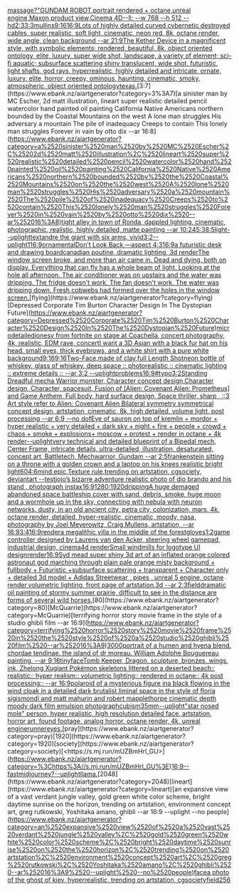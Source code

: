 [massage?"](https://www.ebank.nz/aiartgenerator?category=massage%3F%22)[GUNDAM ROBOT,portrait,rendered + octane,unreal engine,Maxon,product view,Cinema 4D--ll: --w 768 --h 512 --hd](https://www.ebank.nz/aiartgenerator?category=GUNDAM%2520ROBOT%2Cportrait%2Crendered%2520%2B%2520octane%2Cunreal%2520engine%2CMaxon%2Cproduct%2520view%2CCinema%25204D--ll%3A%2520--w%2520768%2520--h%2520512%2520--hd)[2:3](https://www.ebank.nz/aiartgenerator?category=2%3A3)[3:3](https://www.ebank.nz/aiartgenerator?category=3%3A3)[mullins](https://www.ebank.nz/aiartgenerator?category=mullins)[9:16](https://www.ebank.nz/aiartgenerator?category=9%3A16)[16:9](https://www.ebank.nz/aiartgenerator?category=16%3A9)[Lots of highly detailed curved cybernetic destroyed cables, super realistic, soft light, cinematic, neon red, 8k, octane render, wide angle, clean background --ar 21:9](https://www.ebank.nz/aiartgenerator?category=Lots%2520of%2520highly%2520detailed%2520curved%2520cybernetic%2520destroyed%2520cables%2C%2520super%2520realistic%2C%2520soft%2520light%2C%2520cinematic%2C%2520neon%2520red%2C%25208k%2C%2520octane%2520render%2C%2520wide%2520angle%2C%2520clean%2520background%2520--ar%252021%3A9)[The Kether Device in a magnificent style, with symbolic elements; rendered, beautiful, 8k, object oriented ontology, elite, luxury, super wide shot, landscape, a variety of element;  sci-fi aquatic; subsurface scattering shiny translucent, wide shot, futuristic, light shafts, god rays, hyperrealistic, highly detailed and intricate, ornate, luxury, elite, horror, creepy, ominous, haunting, cinematic, smoky, atmospheric, object oriented ontology](https://www.ebank.nz/aiartgenerator?category=The%2520Kether%2520Device%2520in%2520a%2520magnificent%2520style%2C%2520with%2520symbolic%2520elements%3B%2520rendered%2C%2520beautiful%2C%25208k%2C%2520object%2520oriented%2520ontology%2C%2520elite%2C%2520luxury%2C%2520super%2520wide%2520shot%2C%2520landscape%2C%2520a%2520variety%2520of%2520element%3B%2520%2520sci-fi%2520aquatic%3B%2520subsurface%2520scattering%2520shiny%2520translucent%2C%2520wide%2520shot%2C%2520futuristic%2C%2520light%2520shafts%2C%2520god%2520rays%2C%2520hyperrealistic%2C%2520highly%2520detailed%2520and%2520intricate%2C%2520ornate%2C%2520luxury%2C%2520elite%2C%2520horror%2C%2520creepy%2C%2520ominous%2C%2520haunting%2C%2520cinematic%2C%2520smoky%2C%2520atmospheric%2C%2520object%2520oriented%2520ontology)[texas.](https://www.ebank.nz/aiartgenerator?category=texas.)[3:7](https://www.ebank.nz/aiartgenerator?category=3%3A7)[a sinister man by MC Escher, 2d matt illustration, lineart super realistic detailed pencil watercolor hand painted oil painting California Native Americans northern bounded by the Coastal Mountains on the west A lone man struggles His adversary a mountain The pile of inadequacy Creeps to contain This lonely man struggles Forever in vain by otto dix --ar 16:8](https://www.ebank.nz/aiartgenerator?category=a%2520sinister%2520man%2520by%2520MC%2520Escher%2C%25202d%2520matt%2520illustration%2C%2520lineart%2520super%2520realistic%2520detailed%2520pencil%2520watercolor%2520hand%2520painted%2520oil%2520painting%2520California%2520Native%2520Americans%2520northern%2520bounded%2520by%2520the%2520Coastal%2520Mountains%2520on%2520the%2520west%2520A%2520lone%2520man%2520struggles%2520His%2520adversary%2520a%2520mountain%2520The%2520pile%2520of%2520inadequacy%2520Creeps%2520to%2520contain%2520This%2520lonely%2520man%2520struggles%2520Forever%2520in%2520vain%2520by%2520otto%2520dix%2520--ar%252016%3A8)[tight alley in town of Ronda, dappled lighting, cinematic, photographic, realistic, highly detailed, matte painting --ar 10:24](https://www.ebank.nz/aiartgenerator?category=tight%2520alley%2520in%2520town%2520of%2520Ronda%2C%2520dappled%2520lighting%2C%2520cinematic%2C%2520photographic%2C%2520realistic%2C%2520highly%2520detailed%2C%2520matte%2520painting%2520--ar%252010%3A24)[5:3](https://www.ebank.nz/aiartgenerator?category=5%3A3)[8:5](https://www.ebank.nz/aiartgenerator?category=8%3A5)[light](https://www.ebank.nz/aiartgenerator?category=light)[--uplight](https://www.ebank.nz/aiartgenerator?category=--uplight)[text](https://www.ebank.nz/aiartgenerator?category=text)[andre the giant with six arms, vivid](https://www.ebank.nz/aiartgenerator?category=andre%2520the%2520giant%2520with%2520six%2520arms%2C%2520vivid)[3:2](https://www.ebank.nz/aiartgenerator?category=3%3A2)[--uplight](https://www.ebank.nz/aiartgenerator?category=--uplight)[1](https://www.ebank.nz/aiartgenerator?category=1)[16:9](https://www.ebank.nz/aiartgenerator?category=16%3A9)[ornamental](https://www.ebank.nz/aiartgenerator?category=ornamental)[Don’t Look Back —aspect 4:3](https://www.ebank.nz/aiartgenerator?category=Don%E2%80%99t%2520Look%2520Back%2520%E2%80%94aspect%25204%3A3)[16:9](https://www.ebank.nz/aiartgenerator?category=16%3A9)[a futuristic desk and drawing board](https://www.ebank.nz/aiartgenerator?category=a%2520futuristic%2520desk%2520and%2520drawing%2520board)[canadian poutine, dramatic lighting, 3d render](https://www.ebank.nz/aiartgenerator?category=canadian%2520poutine%2C%2520dramatic%2520lighting%2C%25203d%2520render)[The window screen broke, and more than air came in.  Dead and dying, both on display. Everything that can fly has a whole beam of light.  Looking at the hole all afternoon.  The air conditioner was on upstairs and the water was dripping.  The fridge doesn't work. The fan doesn't work.  The water was dripping down.  Fresh cobwebs had formed over the holes in the window screen.](https://www.ebank.nz/aiartgenerator?category=The%2520window%2520screen%2520broke%2C%2520and%2520more%2520than%2520air%2520came%2520in.%2520%2520Dead%2520and%2520dying%2C%2520both%2520on%2520display.%2520Everything%2520that%2520can%2520fly%2520has%2520a%2520whole%2520beam%2520of%2520light.%2520%2520Looking%2520at%2520the%2520hole%2520all%2520afternoon.%2520%2520The%2520air%2520conditioner%2520was%2520on%2520upstairs%2520and%2520the%2520water%2520was%2520dripping.%2520%2520The%2520fridge%2520doesn%27t%2520work.%2520The%2520fan%2520doesn%27t%2520work.%2520%2520The%2520water%2520was%2520dripping%2520down.%2520%2520Fresh%2520cobwebs%2520had%2520formed%2520over%2520the%2520holes%2520in%2520the%2520window%2520screen.)[flying](https://www.ebank.nz/aiartgenerator?category=flying)[Depressed Corporate Tim Burton Character Design In The Dystopian Future](https://www.ebank.nz/aiartgenerator?category=Depressed%2520Corporate%2520Tim%2520Burton%2520Character%2520Design%2520In%2520The%2520Dystopian%2520Future)[microdetailed](https://www.ebank.nz/aiartgenerator?category=microdetailed)[jonesy from fortnite on stage at Coachella, concert photography, 4k, realistic, EDM rave, concert](https://www.ebank.nz/aiartgenerator?category=jonesy%2520from%2520fortnite%2520on%2520stage%2520at%2520Coachella%2C%2520concert%2520photography%2C%25204k%2C%2520realistic%2C%2520EDM%2520rave%2C%2520concert)[I want a 3D Asian with a black fur hat on his head, small eyes, thick eyebrows, and a white shirt with a pure white background](https://www.ebank.nz/aiartgenerator?category=I%2520want%2520a%25203D%2520Asian%2520with%2520a%2520black%2520fur%2520hat%2520on%2520his%2520head%2C%2520small%2520eyes%2C%2520thick%2520eyebrows%2C%2520and%2520a%2520white%2520shirt%2520with%2520a%2520pure%2520white%2520background)[9:16](https://www.ebank.nz/aiartgenerator?category=9%3A16)[9:16](https://www.ebank.nz/aiartgenerator?category=9%3A16)[Two-Face,made of clay,full Length Shot](https://www.ebank.nz/aiartgenerator?category=Two-Face%2Cmade%2520of%2520clay%2Cfull%2520Length%2520Shot)[neon bottle of whiskey, glass of whiskey, deep space :: photorealistic :: cinematic lighting :: extreme details :: --ar 3:2 --uplight](https://www.ebank.nz/aiartgenerator?category=neon%2520bottle%2520of%2520whiskey%2C%2520glass%2520of%2520whiskey%2C%2520deep%2520space%2520%3A%3A%2520photorealistic%2520%3A%3A%2520cinematic%2520lighting%2520%3A%3A%2520extreme%2520details%2520%3A%3A%2520--ar%25203%3A2%2520--uplight)[problems](https://www.ebank.nz/aiartgenerator?category=problems)[16:9](https://www.ebank.nz/aiartgenerator?category=16%3A9)[#typo](https://www.ebank.nz/aiartgenerator?category=%23typo)[3:2](https://www.ebank.nz/aiartgenerator?category=3%3A2)[Standing Dreadful mecha Warrior monster, Character concept design,Character design,  Character, spacesuit, Fusion of [Alien: Covenant Alien: Prometheus] and Game Anthem,  Full body,  hard surface design, Space thriller, sharp , ::3  Art style refer to Alien: Covenant Alien   Bilateral symmetry       symmetrical   concept design,  artstation, cinematic,  8k, high detailed,  volume light,  post processing    --ar 6:9   --no dof](https://www.ebank.nz/aiartgenerator?category=Standing%2520Dreadful%2520mecha%2520Warrior%2520monster%2C%2520Character%2520concept%2520design%2CCharacter%2520design%2C%2520%2520Character%2C%2520spacesuit%2C%2520Fusion%2520of%2520%5BAlien%3A%2520Covenant%2520Alien%3A%2520Prometheus%5D%2520and%2520Game%2520Anthem%2C%2520%2520Full%2520body%2C%2520%2520hard%2520surface%2520design%2C%2520Space%2520thriller%2C%2520sharp%2520%2C%2520%3A%3A3%2520%2520Art%2520style%2520refer%2520to%2520Alien%3A%2520Covenant%2520Alien%2520%2520%2520Bilateral%2520symmetry%2520%2520%2520%2520%2520%2520%2520symmetrical%2520%2520%2520concept%2520design%2C%2520%2520artstation%2C%2520cinematic%2C%2520%25208k%2C%2520high%2520detailed%2C%2520%2520volume%2520light%2C%2520%2520post%2520processing%2520%2520%2520%2520--ar%25206%3A9%2520%2520%2520--no%2520dof)[Eye of sauron on top of kremlin + mordor +  hyper realistic + very detailed + dark sky + night + fire + people + crowd + chaos + smoke + explosions+ moscow + protest + render in octane + 4k render](https://www.ebank.nz/aiartgenerator?category=Eye%2520of%2520sauron%2520on%2520top%2520of%2520kremlin%2520%2B%2520mordor%2520%2B%2520%2520hyper%2520realistic%2520%2B%2520very%2520detailed%2520%2B%2520dark%2520sky%2520%2B%2520night%2520%2B%2520fire%2520%2B%2520people%2520%2B%2520crowd%2520%2B%2520chaos%2520%2B%2520smoke%2520%2B%2520explosions%2B%2520moscow%2520%2B%2520protest%2520%2B%2520render%2520in%2520octane%2520%2B%25204k%2520render)[--uplight](https://www.ebank.nz/aiartgenerator?category=--uplight)[very technical and detailed blueprint of a Bipedal mech, Center Frame, intricate details, ultra-detailed, illustration, desaturated, concept art, Battletech, Mechwarrior, Gundam  --ar 2:5](https://www.ebank.nz/aiartgenerator?category=very%2520technical%2520and%2520detailed%2520blueprint%2520of%2520a%2520Bipedal%2520mech%2C%2520Center%2520Frame%2C%2520intricate%2520details%2C%2520ultra-detailed%2C%2520illustration%2C%2520desaturated%2C%2520concept%2520art%2C%2520Battletech%2C%2520Mechwarrior%2C%2520Gundam%2520%2520--ar%25202%3A5)[frankenstein sitting on a throne with a golden crown and a laptop on his knees realistic bright light](https://www.ebank.nz/aiartgenerator?category=frankenstein%2520sitting%2520on%2520a%2520throne%2520with%2520a%2520golden%2520crown%2520and%2520a%2520laptop%2520on%2520his%2520knees%2520realistic%2520bright%2520light)[60](https://www.ebank.nz/aiartgenerator?category=60)[4:6](https://www.ebank.nz/aiartgenerator?category=4%3A6)[mind,epic,Texture rule,trending on artstation, cgsociety, deviantart --test](https://www.ebank.nz/aiartgenerator?category=mind%2Cepic%2CTexture%2520rule%2Ctrending%2520on%2520artstation%2C%2520cgsociety%2C%2520deviantart%2520--test)[jojo’s bizarre adventure realistic photo of dio brando and his stand , photograph instax](https://www.ebank.nz/aiartgenerator?category=jojo%E2%80%99s%2520bizarre%2520adventure%2520realistic%2520photo%2520of%2520dio%2520brando%2520and%2520his%2520stand%2520%2C%2520photograph%2520instax)[16:9](https://www.ebank.nz/aiartgenerator?category=16%3A9)[1280:1920](https://www.ebank.nz/aiartgenerator?category=1280%3A1920)[dripping](https://www.ebank.nz/aiartgenerator?category=dripping)[A huge demaged abandoned space battleship cover with sand, debris, smoke, huge moon and a wormhole up in the sky, connecting with nebula with neuron networks, dusty, in an old ancient city, petra city, colonization, mars, 4k, octane render, detailed, hyper-realistic, cinematic, moody, nasa, photography by Joel Meyerowitz, Craig Mullens, artstation, --ar 16:9](https://www.ebank.nz/aiartgenerator?category=A%2520huge%2520demaged%2520abandoned%2520space%2520battleship%2520cover%2520with%2520sand%2C%2520debris%2C%2520smoke%2C%2520huge%2520moon%2520and%2520a%2520wormhole%2520up%2520in%2520the%2520sky%2C%2520connecting%2520with%2520nebula%2520with%2520neuron%2520networks%2C%2520dusty%2C%2520in%2520an%2520old%2520ancient%2520city%2C%2520petra%2520city%2C%2520colonization%2C%2520mars%2C%25204k%2C%2520octane%2520render%2C%2520detailed%2C%2520hyper-realistic%2C%2520cinematic%2C%2520moody%2C%2520nasa%2C%2520photography%2520by%2520Joel%2520Meyerowitz%2C%2520Craig%2520Mullens%2C%2520artstation%2C%2520--ar%252016%3A9)[3:4](https://www.ebank.nz/aiartgenerator?category=3%3A4)[16:9](https://www.ebank.nz/aiartgenerator?category=16%3A9)[render](https://www.ebank.nz/aiartgenerator?category=render)[a megalithic villa in the middle of the forest](https://www.ebank.nz/aiartgenerator?category=a%2520megalithic%2520villa%2520in%2520the%2520middle%2520of%2520the%2520forest)[gloves](https://www.ebank.nz/aiartgenerator?category=gloves)[1:2](https://www.ebank.nz/aiartgenerator?category=1%3A2)[game controller designed by Laurens van den Acker, steering wheel gamepad, industrial design, cinema4d render](https://www.ebank.nz/aiartgenerator?category=game%2520controller%2520designed%2520by%2520Laurens%2520van%2520den%2520Acker%2C%2520steering%2520wheel%2520gamepad%2C%2520industrial%2520design%2C%2520cinema4d%2520render)[Small windmills for logotype UI design](https://www.ebank.nz/aiartgenerator?category=Small%2520windmills%2520for%2520logotype%2520UI%2520design)[render](https://www.ebank.nz/aiartgenerator?category=render)[16:9](https://www.ebank.nz/aiartgenerator?category=16%3A9)[Syd mead super shiny 3d art of an inflated orange colored astronaut god marching through plain pale orange misty background + fullbody + Futuristic +subsurface scattering + transparent + Character only + detailed 3d model + Adidas Streetwear , pipes , unreal 5 engine, octane render,volumetric lighting, front page of artstation,3d --ar 2:3](https://www.ebank.nz/aiartgenerator?category=Syd%2520mead%2520super%2520shiny%25203d%2520art%2520of%2520an%2520inflated%2520orange%2520colored%2520astronaut%2520god%2520marching%2520through%2520plain%2520pale%2520orange%2520misty%2520background%2520%2B%2520fullbody%2520%2B%2520Futuristic%2520%2Bsubsurface%2520scattering%2520%2B%2520transparent%2520%2B%2520Character%2520only%2520%2B%2520detailed%25203d%2520model%2520%2B%2520Adidas%2520Streetwear%2520%2C%2520pipes%2520%2C%2520unreal%25205%2520engine%2C%2520octane%2520render%2Cvolumetric%2520lighting%2C%2520front%2520page%2520of%2520artstation%2C3d%2520--ar%25202%3A3)[field](https://www.ebank.nz/aiartgenerator?category=field)[dramatic oil painting of stormy summer prairie, difficult to see in the distance are forms of several wild horses.](https://www.ebank.nz/aiartgenerator?category=dramatic%2520oil%2520painting%2520of%2520stormy%2520summer%2520prairie%2C%2520difficult%2520to%2520see%2520in%2520the%2520distance%2520are%2520forms%2520of%2520several%2520wild%2520horses.)[80](https://www.ebank.nz/aiartgenerator?category=80)[McQuarrie](https://www.ebank.nz/aiartgenerator?category=McQuarrie)[terrifying horror story movie frame in the style of a studio ghibli film --ar 16:9](https://www.ebank.nz/aiartgenerator?category=terrifying%2520horror%2520story%2520movie%2520frame%2520in%2520the%2520style%2520of%2520a%2520studio%2520ghibli%2520film%2520--ar%252016%3A9)[3000](https://www.ebank.nz/aiartgenerator?category=3000)[portrait of a humen and hyena blend. chordae tendinae. the island of dr moreau. William Adolphe Bouguereau painting. --ar 9:16](https://www.ebank.nz/aiartgenerator?category=portrait%2520of%2520a%2520humen%2520and%2520hyena%2520blend.%2520chordae%2520tendinae.%2520the%2520island%2520of%2520dr%2520moreau.%2520William%2520Adolphe%2520Bouguereau%2520painting.%2520--ar%25209%3A16)[tiny](https://www.ebank.nz/aiartgenerator?category=tiny)[face](https://www.ebank.nz/aiartgenerator?category=face)[Tomb Keeper, Dragon, sculpture, bronzes, wings, ink, Zhelong Xu](https://www.ebank.nz/aiartgenerator?category=Tomb%2520Keeper%2C%2520Dragon%2C%2520sculpture%2C%2520bronzes%2C%2520wings%2C%2520ink%2C%2520Zhelong%2520Xu)[giant Pokémon skeletons littered on a deserted beach:: realistic:: hyper realism:: volumetric lighting:: rendered in octane:: 4k post processing:: --ar 16:9](https://www.ebank.nz/aiartgenerator?category=giant%2520Pok%C3%A9mon%2520skeletons%2520littered%2520on%2520a%2520deserted%2520beach%3A%3A%2520realistic%3A%3A%2520hyper%2520realism%3A%3A%2520volumetric%2520lighting%3A%3A%2520rendered%2520in%2520octane%3A%3A%25204k%2520post%2520processing%3A%3A%2520--ar%252016%3A9)[polaroid of a mysterious figure ina black flowing in the wind cloak in a detailed dark brutalist liminal space in the style of floria sigismondi and matt mahurin and robert mapplethorpe cinematic depth moody dark film emulsion photograph](https://www.ebank.nz/aiartgenerator?category=polaroid%2520of%2520a%2520mysterious%2520figure%2520ina%2520black%2520flowing%2520in%2520the%2520wind%2520cloak%2520in%2520a%2520detailed%2520dark%2520brutalist%2520liminal%2520space%2520in%2520the%2520style%2520of%2520floria%2520sigismondi%2520and%2520matt%2520mahurin%2520and%2520robert%2520mapplethorpe%2520cinematic%2520depth%2520moody%2520dark%2520film%2520emulsion%2520photograph)[cubism](https://www.ebank.nz/aiartgenerator?category=cubism)[35mm](https://www.ebank.nz/aiartgenerator?category=35mm)[--uplight](https://www.ebank.nz/aiartgenerator?category=--uplight)["star nosed mole" person, hyper realistic, high resolution detailed face, artstation, horror art, found footage, analog horror, octane render, 4k, unreal engine](https://www.ebank.nz/aiartgenerator?category=%22star%2520nosed%2520mole%22%2520person%2C%2520hyper%2520realistic%2C%2520high%2520resolution%2520detailed%2520face%2C%2520artstation%2C%2520horror%2520art%2C%2520found%2520footage%2C%2520analog%2520horror%2C%2520octane%2520render%2C%25204k%2C%2520unreal%2520engine)[runner](https://www.ebank.nz/aiartgenerator?category=runner)[eyes.](https://www.ebank.nz/aiartgenerator?category=eyes.)[pray](https://www.ebank.nz/aiartgenerator?category=pray)[1920](https://www.ebank.nz/aiartgenerator?category=1920)[society](https://www.ebank.nz/aiartgenerator?category=society)[<https://s.mj.run/mUZBmHrl_GU>](https://www.ebank.nz/aiartgenerator?category=%3Chttps%3A//s.mj.run/mUZBmHrl_GU%3E)[16:9](https://www.ebank.nz/aiartgenerator?category=16%3A9)[--fast](https://www.ebank.nz/aiartgenerator?category=--fast)[midjourney?](https://www.ebank.nz/aiartgenerator?category=midjourney%3F)[--uplight](https://www.ebank.nz/aiartgenerator?category=--uplight)[llama.](https://www.ebank.nz/aiartgenerator?category=llama.)[2048](https://www.ebank.nz/aiartgenerator?category=2048)[lineart](https://www.ebank.nz/aiartgenerator?category=lineart)[an expansive view of a vast verdant jungle valley, gold green white color scheme, bright daytime sunrise on the horizon, trending on artstation, environment concept art, greg rutkowski, Yoshitaka amano, ghibli --ar 16:9 --uplight --no people](https://www.ebank.nz/aiartgenerator?category=an%2520expansive%2520view%2520of%2520a%2520vast%2520verdant%2520jungle%2520valley%2C%2520gold%2520green%2520white%2520color%2520scheme%2C%2520bright%2520daytime%2520sunrise%2520on%2520the%2520horizon%2C%2520trending%2520on%2520artstation%2C%2520environment%2520concept%2520art%2C%2520greg%2520rutkowski%2C%2520Yoshitaka%2520amano%2C%2520ghibli%2520--ar%252016%3A9%2520--uplight%2520--no%2520people)[face](https://www.ebank.nz/aiartgenerator?category=face)[a photo of the ghost of kiev, hyperrealistic, trending on artstation, cgsociety](https://www.ebank.nz/aiartgenerator?category=a%2520photo%2520of%2520the%2520ghost%2520of%2520kiev%2C%2520hyperrealistic%2C%2520trending%2520on%2520artstation%2C%2520cgsociety)[field](https://www.ebank.nz/aiartgenerator?category=field)[256](https://www.ebank.nz/aiartgenerator?category=256)